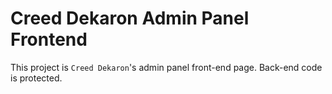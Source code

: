 # Creed Dekaron Admin Panel Frontend

This project is `Creed Dekaron`'s admin panel front-end page. Back-end code is protected.
     